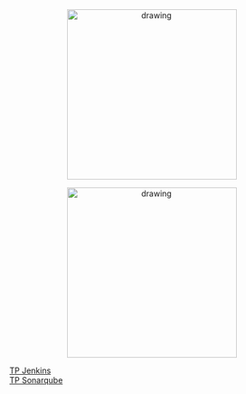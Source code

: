 <center><img src="https://www.insa-rouen.fr/themes/custom/insa/assets/images/logo.png" alt="drawing" width="300"/>

<img src="https://www.soprasteria.fr/images/librariesprovider2/sopra-steria-fr-images/logo-home/logo-sopra-steria.png" alt="drawing" width="300"/></center>


[TP Jenkins](JENKINS.md "Ouvrir le TP Jenkins")   
[TP Sonarqube](SONAR.md "Ouvrir le TP Sonarqube")




 
